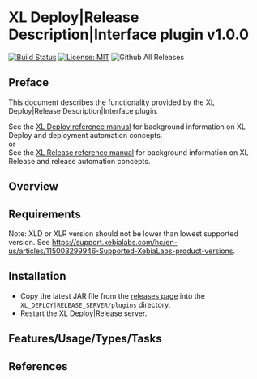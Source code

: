 # XL Deploy|Release Description|Interface plugin v1.0.0

[![Build Status][xld-nginx-plus-plugin-travis-image]][xld-nginx-plus-plugin-travis-url]
[![License: MIT][xld-nginx-plus-plugin-license-image]][xld-nginx-plus-plugin-license-url]
![Github All Releases][xld-nginx-plus-plugin-downloads-image]

[xld-nginx-plus-plugin-travis-image]: https://travis-ci.org/xebialabs-community/xld-nginx-plus-plugin.svg?branch=master
[xld-nginx-plus-plugin-travis-url]: https://travis-ci.org/xebialabs-community/xld-nginx-plus-plugin
[xld-nginx-plus-plugin-license-image]: https://img.shields.io/badge/License-MIT-yellow.svg
[xld-nginx-plus-plugin-license-url]: https://opensource.org/licenses/MIT
[xld-nginx-plus-plugin-downloads-image]: https://img.shields.io/github/downloads/xebialabs-community/xld-nginx-plus-plugin/total.svg

## Preface

This document describes the functionality provided by the XL Deploy|Release Description|Interface plugin.

See the [XL Deploy reference manual](https://docs.xebialabs.com/xl-deploy) for background information on XL Deploy and deployment automation concepts.  
or  
See the [XL Release reference manual](https://docs.xebialabs.com/xl-release) for background information on XL Release and release automation concepts.  

## Overview

## Requirements

Note:  XLD or XLR version should not be lower than lowest supported version.  See <https://support.xebialabs.com/hc/en-us/articles/115003299946-Supported-XebiaLabs-product-versions>.

## Installation

* Copy the latest JAR file from the [releases page](https://github.com/xebialabs-community/xld-nginx-plus-plugin/releases) into the `XL_DEPLOY|RELEASE_SERVER/plugins` directory.
* Restart the XL Deploy|Release server.

## Features/Usage/Types/Tasks

## References

